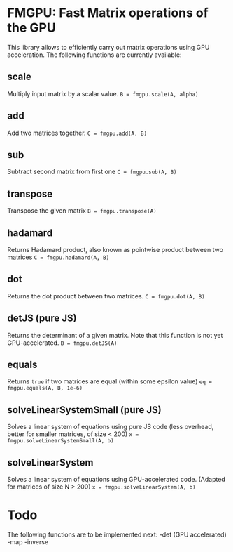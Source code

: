 # FMGPU: Fast Matrix operations of the GPU

This library allows to efficiently carry out matrix operations using GPU acceleration.
The following functions are currently available:
## scale
Multiply input matrix by a scalar value.
`B = fmgpu.scale(A, alpha)`

## add
Add two matrices together.
`C = fmgpu.add(A, B)`

## sub
Subtract second matrix from first one
`C = fmgpu.sub(A, B)`

## transpose
Transpose the given matrix
`B = fmgpu.transpose(A)`

## hadamard
Returns Hadamard product, also known as pointwise product between two matrices
`C = fmgpu.hadamard(A, B)`

## dot
Returns the dot product between two matrices.
`C = fmgpu.dot(A, B)`

## detJS (pure JS)
Returns the determinant of a given matrix. Note that this function is not yet GPU-accelerated.
`B = fmgpu.detJS(A)`

## equals
Returns `true` if two matrices are equal (within some epsilon value)
`eq = fmgpu.equals(A, B, 1e-6)`

## solveLinearSystemSmall (pure JS)
Solves a linear system of equations using pure JS code (less overhead, better for smaller matrices, of size < 200)
`x = fmgpu.solveLinearSystemSmall(A, b)`

## solveLinearSystem
Solves a linear system of equations using GPU-accelerated code. (Adapted for matrices of size N > 200)
`x = fmgpu.solveLinearSystem(A, b)`

# Todo
The following functions are to be implemented next:
-det (GPU accelerated)
-map
-inverse
